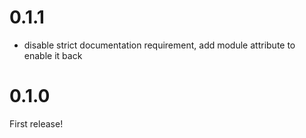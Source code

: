 # 0.1.1

* disable strict documentation requirement, add module attribute to enable it back

# 0.1.0

First release!
